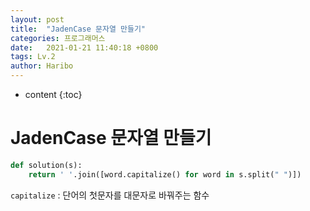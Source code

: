 ```yaml
---
layout: post
title:  "JadenCase 문자열 만들기"
categories: 프로그래머스
date:   2021-01-21 11:40:18 +0800
tags: Lv.2
author: Haribo
---
```


* content
{:toc}
# JadenCase 문자열 만들기

```python
def solution(s):
    return ' '.join([word.capitalize() for word in s.split(" ")])
```

`capitalize` : 단어의 첫문자를 대문자로 바꿔주는 함수